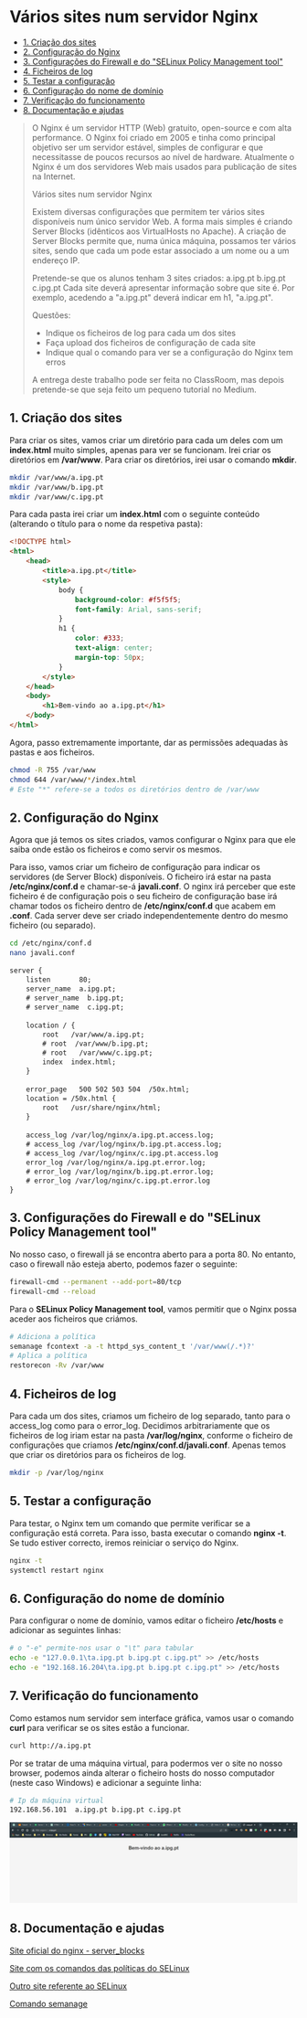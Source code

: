 <h1> Vários sites num servidor Nginx</h1>

- [1. Criação dos sites](#1-criação-dos-sites)
- [2. Configuração do Nginx](#2-configuração-do-nginx)
- [3. Configurações do Firewall e do "SELinux Policy Management tool"](#3-configurações-do-firewall-e-do-selinux-policy-management-tool)
- [4. Ficheiros de log](#4-ficheiros-de-log)
- [5. Testar a configuração](#5-testar-a-configuração)
- [6. Configuração do nome de domínio](#6-configuração-do-nome-de-domínio)
- [7. Verificação do funcionamento](#7-verificação-do-funcionamento)
- [8. Documentação e ajudas](#8-documentação-e-ajudas)

> O Nginx é um servidor HTTP (Web) gratuito, open-source e com alta performance. O Nginx foi criado em 2005 e tinha como principal objetivo ser um servidor estável, simples de configurar e que necessitasse de poucos recursos ao nível de hardware. Atualmente o Nginx é um dos servidores Web mais usados para publicação de sites na Internet.
>
> Vários sites num servidor Nginx
>
> Existem diversas configurações que permitem ter vários sites disponíveis num único servidor Web. A forma mais simples é criando Server Blocks (idênticos aos VirtualHosts no Apache). A criação de Server Blocks permite que, numa única máquina, possamos ter vários sites, sendo que cada um pode estar associado a um nome ou a um endereço IP.
>
> Pretende-se que os alunos tenham 3 sites criados: a.ipg.pt b.ipg.pt c.ipg.pt Cada site deverá apresentar informação sobre que site é. Por exemplo, acedendo a "a.ipg.pt" deverá indicar em h1, "a.ipg.pt".
>
> Questões:
>
> -   Indique os ficheiros de log para cada um dos sites
> -   Faça upload dos ficheiros de configuração de cada site
> -   Indique qual o comando para ver se a configuração do Nginx tem erros
>
> A entrega deste trabalho pode ser feita no ClassRoom, mas depois pretende-se que seja feito um pequeno tutorial no Medium.

## 1. Criação dos sites

Para criar os sites, vamos criar um diretório para cada um deles com um **index.html** muito simples, apenas para ver se funcionam. Irei criar os diretórios em **/var/www**. Para criar os diretórios, irei usar o comando **mkdir**.

```bash
mkdir /var/www/a.ipg.pt
mkdir /var/www/b.ipg.pt
mkdir /var/www/c.ipg.pt
```

Para cada pasta irei criar um **index.html** com o seguinte conteúdo (alterando o título para o nome da respetiva pasta):

```html
<!DOCTYPE html>
<html>
    <head>
        <title>a.ipg.pt</title>
        <style>
            body {
                background-color: #f5f5f5;
                font-family: Arial, sans-serif;
            }
            h1 {
                color: #333;
                text-align: center;
                margin-top: 50px;
            }
        </style>
    </head>
    <body>
        <h1>Bem-vindo ao a.ipg.pt</h1>
    </body>
</html>
```

Agora, passo extremamente importante, dar as permissões adequadas às pastas e aos ficheiros.

```bash
chmod -R 755 /var/www
chmod 644 /var/www/*/index.html
# Este "*" refere-se a todos os diretórios dentro de /var/www
```

## 2. Configuração do Nginx

Agora que já temos os sites criados, vamos configurar o Nginx para que ele saiba onde estão os ficheiros e como servir os mesmos.

Para isso, vamos criar um ficheiro de configuração para indicar os servidores (de Server Block) disponíveis. O ficheiro irá estar na pasta **/etc/nginx/conf.d** e chamar-se-á **javali.conf**. O nginx irá perceber que este ficheiro é de configuração pois o seu ficheiro de configuração base irá chamar todos os ficheiro dentro de **/etc/nginx/conf.d** que acabem em **.conf**. Cada server deve ser criado independentemente dentro do mesmo ficheiro (ou separado).

```bash
cd /etc/nginx/conf.d
nano javali.conf
```

```nginx
server {
    listen       80;
    server_name  a.ipg.pt;
    # server_name  b.ipg.pt;
    # server_name  c.ipg.pt;

    location / {
        root   /var/www/a.ipg.pt;
        # root  /var/www/b.ipg.pt;
        # root   /var/www/c.ipg.pt;
        index  index.html;
    }

    error_page   500 502 503 504  /50x.html;
    location = /50x.html {
        root   /usr/share/nginx/html;
    }

    access_log /var/log/nginx/a.ipg.pt.access.log;
    # access_log /var/log/nginx/b.ipg.pt.access.log;
    # access_log /var/log/nginx/c.ipg.pt.access.log
    error_log /var/log/nginx/a.ipg.pt.error.log;
    # error_log /var/log/nginx/b.ipg.pt.error.log;
    # error_log /var/log/nginx/c.ipg.pt.error.log
}
```

## 3. Configurações do Firewall e do "SELinux Policy Management tool"

No nosso caso, o firewall já se encontra aberto para a porta 80. No entanto, caso o firewall não esteja aberto, podemos fazer o seguinte:

```bash
firewall-cmd --permanent --add-port=80/tcp
firewall-cmd --reload
```

Para o **SELinux Policy Management tool**, vamos permitir que o Nginx possa aceder aos ficheiros que criámos.

```bash
# Adiciona a política
semanage fcontext -a -t httpd_sys_content_t '/var/www(/.*)?'
# Aplica a política
restorecon -Rv /var/www
```

## 4. Ficheiros de log

Para cada um dos sites, criamos um ficheiro de log separado, tanto para o access_log como para o error_log. Decidimos arbitrariamente que os ficheiros de log iriam estar na pasta **/var/log/nginx**, conforme o ficheiro de configurações que criamos **/etc/nginx/conf.d/javali.conf**. Apenas temos que criar os diretórios para os ficheiros de log.

```bash
mkdir -p /var/log/nginx
```

## 5. Testar a configuração

Para testar, o Nginx tem um comando que permite verificar se a configuração está correta. Para isso, basta executar o comando **nginx -t**. Se tudo estiver correcto, iremos reiniciar o serviço do Nginx.

```bash
nginx -t
systemctl restart nginx
```

## 6. Configuração do nome de domínio

Para configurar o nome de domínio, vamos editar o ficheiro **/etc/hosts** e adicionar as seguintes linhas:

```bash
# o "-e" permite-nos usar o "\t" para tabular
echo -e "127.0.0.1\ta.ipg.pt b.ipg.pt c.ipg.pt" >> /etc/hosts
echo -e "192.168.16.204\ta.ipg.pt b.ipg.pt c.ipg.pt" >> /etc/hosts
```

## 7. Verificação do funcionamento

Como estamos num servidor sem interface gráfica, vamos usar o comando **curl** para verificar se os sites estão a funcionar.

```bash
curl http://a.ipg.pt
```

Por se tratar de uma máquina virtual, para podermos ver o site no nosso browser, podemos ainda alterar o ficheiro hosts do nosso computador (neste caso Windows) e adicionar a seguinte linha:

```bash
# Ip da máquina virtual
192.168.56.101	a.ipg.pt b.ipg.pt c.ipg.pt
```

<center>
<img src="./Assets/site.png" width="">
</center>

## 8. Documentação e ajudas

[Site oficial do nginx - server_blocks](https://www.nginx.com/resources/wiki/start/topics/examples/server_blocks/)

[Site com os comandos das políticas do SELinux](https://www.serverlab.ca/tutorials/linux/web-servers-linux/configuring-selinux-policies-for-apache-web-servers/)

[Outro site referente ao SELinux](https://www.nginx.com/blog/using-nginx-plus-with-selinux/)

[Comando semanage](https://www.redhat.com/sysadmin/semanage-keep-selinux-enforcing)
